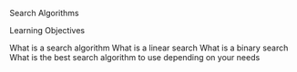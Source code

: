 Search Algorithms

Learning Objectives

What is a search algorithm
What is a linear search
What is a binary search
What is the best search algorithm to use depending on your needs
